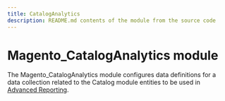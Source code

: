 ```yaml
---
title: CatalogAnalytics
description: README.md contents of the module from the source code
---
```


# Magento_CatalogAnalytics module

The Magento_CatalogAnalytics module configures data definitions for a data collection related to the Catalog module entities to be used in [Advanced Reporting](https://devdocs.magento.com/guides/v2.4/advanced-reporting/modules.html).
